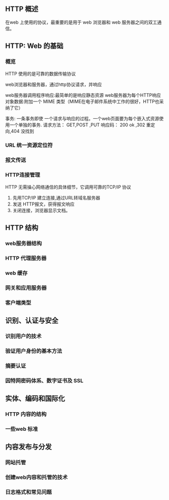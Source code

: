 ## HTTP 概述

在web 上使用的协议，最重要的是用于 web 浏览器和 web 服务器之间的双工通信。


## HTTP: Web 的基础

### 概览

HTTP 使用的是可靠的数据传输协议

web浏览器和服务器，通过http协议请求，并响应

web服务器调用程序响应:最简单的是响应静态资源
web服务器为每个HTTP响应对象数据:附加一个 MIME 类型（MIME在电子邮件系统中工作的很好，HTTP也采纳了它）

事务: 一条事务即使 一个请求与响应的过程。一个web页面要为每个嵌入式资源使用一个单独的事务.
请求方法： GET,POST ,PUT
响应码： 200 ok ,302 重定向,404 没找到

### URL 统一资源定位符

### 报文传送


### HTTP连接管理

HTTP 无需操心网络通信的具体细节，它调用可靠的TCP/IP 协议

1. 先用TCP/IP 建立连接,通过URL转域名服务器
2. 发送 HTTP报文，获得报文响应
3. 关闭连接，浏览器显示文档。
## HTTP 结构

### web服务器结构

### HTTP 代理服务器

### web 缓存

### 网关和应用服务器

### 客户端类型

## 识别、认证与安全

### 识别用户的技术

### 验证用户身份的基本方法

### 摘要认证

### 因特网密码体系、数字证书及 SSL
## 实体、编码和国际化
### HTTP 内容的结构
### 一些web 标准
## 内容发布与分发

### 网站托管
### 创建web内容和托管的技术
### 日志格式和常见问题


